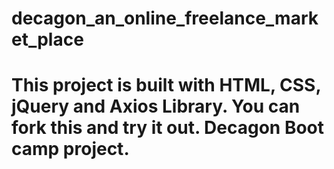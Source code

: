 # decagon_an_online_freelance_market_place
# This project is built with HTML, CSS, jQuery and Axios Library. You can fork this and try it out. Decagon Boot camp project.
